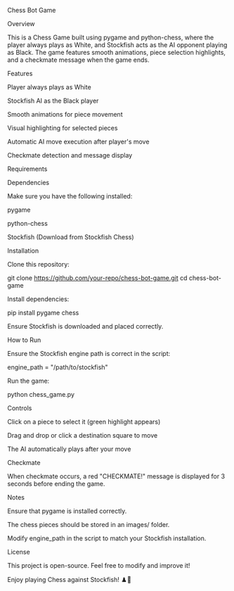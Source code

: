 Chess Bot Game

Overview

This is a Chess Game built using pygame and python-chess, where the player always plays as White, and Stockfish acts as the AI opponent playing as Black. The game features smooth animations, piece selection highlights, and a checkmate message when the game ends.

Features

Player always plays as White

Stockfish AI as the Black player

Smooth animations for piece movement

Visual highlighting for selected pieces

Automatic AI move execution after player's move

Checkmate detection and message display

Requirements

Dependencies

Make sure you have the following installed:

pygame

python-chess

Stockfish (Download from Stockfish Chess)

Installation

Clone this repository:

git clone https://github.com/your-repo/chess-bot-game.git
cd chess-bot-game

Install dependencies:

pip install pygame chess

Ensure Stockfish is downloaded and placed correctly.

How to Run

Ensure the Stockfish engine path is correct in the script:

engine_path = "/path/to/stockfish"

Run the game:

python chess_game.py

Controls

Click on a piece to select it (green highlight appears)

Drag and drop or click a destination square to move

The AI automatically plays after your move

Checkmate

When checkmate occurs, a red "CHECKMATE!" message is displayed for 3 seconds before ending the game.

Notes

Ensure that pygame is installed correctly.

The chess pieces should be stored in an images/ folder.

Modify engine_path in the script to match your Stockfish installation.

License

This project is open-source. Feel free to modify and improve it!

Enjoy playing Chess against Stockfish! ♟️🚀

